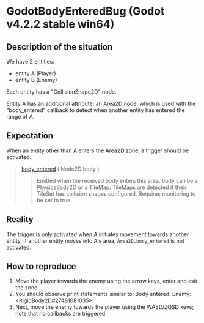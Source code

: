 # GodotBodyEnteredBug (Godot v4.2.2 stable win64)

## Description of the situation

We have 2 entities:
- entity A (Player)
- entity B (Enemy)

Each entity has a "CollisionShape2D" node.

Entity A has an additional attribute: an Area2D node, which is used with the "body_entered" callback to detect when another entity has entered the range of A.

## Expectation

When an entity other than A enters the Area2D zone, a trigger should be activated.

>[body_entered](https://docs.godotengine.org/en/stable/classes/class_area2d.html) ( Node2D body )
>
> >Emitted when the received body enters this area. body can be a PhysicsBody2D or a TileMap. TileMaps are detected if their TileSet has collision shapes configured. Requires monitoring to be set to true.

## Reality

The trigger is only activated when A initiates movement towards another entity. If another entity moves into A's area, `Area2D.body_entered` is not activated.

## How to reproduce

1. Move the player towards the enemy using the arrow keys, enter and exit the zone.
2. You should observe print statements similar to: Body entered: Enemy:<RigidBody2D#27481081035>.
3. Next, move the enemy towards the player using the WASD/ZQSD keys; note that no callbacks are triggered.




